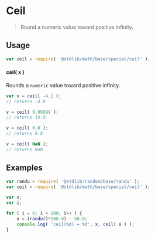 <!--

@license Apache-2.0

Copyright (c) 2018 The Stdlib Authors.

Licensed under the Apache License, Version 2.0 (the "License");
you may not use this file except in compliance with the License.
You may obtain a copy of the License at

   http://www.apache.org/licenses/LICENSE-2.0

Unless required by applicable law or agreed to in writing, software
distributed under the License is distributed on an "AS IS" BASIS,
WITHOUT WARRANTIES OR CONDITIONS OF ANY KIND, either express or implied.
See the License for the specific language governing permissions and
limitations under the License.

-->

# Ceil

> Round a numeric value toward positive infinity.

<section class="usage">

## Usage

```javascript
var ceil = require( '@stdlib/math/base/special/ceil' );
```

#### ceil( x )

Rounds a `numeric` value toward positive infinity.

```javascript
var v = ceil( -4.2 );
// returns -4.0

v = ceil( 9.99999 );
// returns 10.0

v = ceil( 0.0 );
// returns 0.0

v = ceil( NaN );
// returns NaN
```

</section>

<!-- /.usage -->

<section class="examples">

## Examples

<!-- eslint no-undef: "error" -->

```javascript
var randu = require( '@stdlib/random/base/randu' );
var ceil = require( '@stdlib/math/base/special/ceil' );

var x;
var i;

for ( i = 0; i < 100; i++ ) {
    x = (randu()*100.0) - 50.0;
    console.log( 'ceil(%d) = %d', x, ceil( x ) );
}
```

</section>

<!-- /.examples -->

<section class="links">

</section>

<!-- /.links -->
